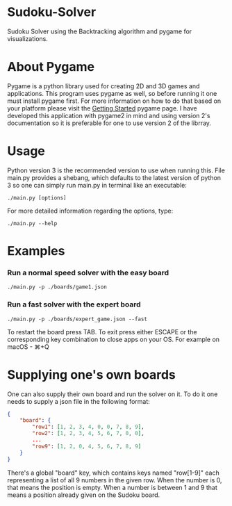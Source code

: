 # Sudoku-Solver
Sudoku Solver using the Backtracking algorithm and pygame for visualizations.

# About Pygame
Pygame is a python library used for creating 2D and 3D games and applications. This program uses pygame as well, so before running it one must install pygame first. For more information on how to do that based on your platform please visit the [Getting Started](https://www.pygame.org/wiki/GettingStarted) pygame page. I have developed this application with pygame2 in mind and using version 2's documentation so it is preferable for one to use version 2 of the librray.

# Usage
Python version 3 is the recommended version to use when running this. File main.py provides a shebang, which defaults to the latest version of python 3 so one can simply run main.py in terminal like an executable:
```
./main.py [options]
```
For more detailed information regarding the options, type:
```
./main.py --help
```

# Examples
### Run a normal speed solver with the easy board
```
./main.py -p ./boards/game1.json
```

### Run a fast solver with the expert board
```
./main.py -p ./boards/expert_game.json --fast
```

To restart the board press TAB.
To exit press either ESCAPE or the corresponding key combination to close apps on your OS. For example on macOS - ⌘+Q

# Supplying one's own boards
One can also supply their own board and run the solver on it. To do it one needs to supply a json file in the following format:
```json
{
    "board": {
        "row1": [1, 2, 3, 4, 0, 0, 7, 8, 9],
        "row2": [1, 2, 3, 4, 5, 6, 7, 0, 0],
        ...
        "row9": [1, 2, 0, 4, 5, 6, 7, 8, 9]
    }
}
```
There's a global "board" key, which contains keys named "row[1-9]" each representing a list of all 9 numbers in the given row. When the number is 0, that means the position is empty. When a number is between 1 and 9 that means a position already given on the Sudoku board.